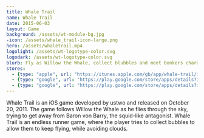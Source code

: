 ```yaml
---
title: Whale Trail
name: Whale Trail
date: 2015-06-03
layout: Game
background: /assets/wt-module-bg.jpg
-icon: /assets/whale_trail-icon-large.png
hero: /assets/whaletrail.mp4
logolight: /assets/wt-logotype-color.svg
logodark: /assets/wt-logotype-color.svg
blurb: Fly as Willow the Whale, collect blubbles and meet bonkers characters along the way
stores:
  - {type: "apple", url: "https://itunes.apple.com/gb/app/whale-trail/id450163154?mt=8"}
  - {type: "google", url: "https://play.google.com/store/apps/details?id=com.ustwo.whaletrailfrenzy", label: "Frenzy"}
  - {type: "google", url: "https://play.google.com/store/apps/details?id=com.jakyl.whaletrail", label: "Classic"}
---
```


Whale Trail is an iOS game developed by ustwo and released on October 20, 2011. The game follows Willow the Whale as he flies through the sky, trying to get away from Baron von Barry, the squid-like antagonist. Whale Trail is an endless runner game, where the player tries to collect bubbles to allow them to keep flying, while avoiding clouds.
